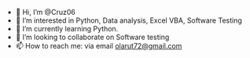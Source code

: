 - 👋 Hi, I’m @Cruz06
- 👀 I’m interested in Python, Data analysis, Excel VBA, Software Testing
- 🌱 I’m currently learning Python.
- 💞️ I’m looking to collaborate on Software testing
- 📫 How to reach me: via email olarut72@gmail.com

<!---
Cruz06/Cruz06 is a ✨ special ✨ repository because its `README.md` (this file) appears on your GitHub profile.
You can click the Preview link to take a look at your changes.
--->
